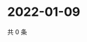 # 2022-01-09

共 0 条

<!-- BEGIN WEIBO -->
<!-- 最后更新时间 Sun Jan 09 2022 07:00:43 GMT+0800 (China Standard Time) -->

<!-- END WEIBO -->
